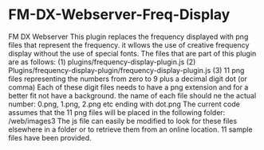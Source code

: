 # FM-DX-Webserver-Freq-Display
FM DX Webserver
This plugin replaces the frequency displayed with png files that represent the frequency. it wllows the use of creative frequency display without the use of special fonts. 
The files that are part of this plugin are as follows:
(1) plugins/frequency-display-plugin.js
(2) Plugins/frequency-display-plugin/frequency-display-plugin.js
(3) 11 png files representing the numbers from zero to 9 plus a decimal digit dot (or comma) 
Each of these digit files needs to have a png extension and for a better fit not have a background. the name of each file should ne the actual number: 0.png, 1.png, 2.png etc ending with dot.png
The current code assumes that the 11 png files will be placed in the following folder: /web/images3   The js file can easily be modified to look for these files elsewhere in a folder or to retrieve them from an online location. 11 sample files have been provided.
